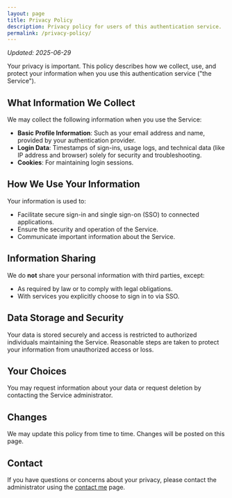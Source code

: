 ```yaml
---
layout: page
title: Privacy Policy
description: Privacy policy for users of this authentication service.
permalink: /privacy-policy/
---
```


_Updated: 2025-06-29_

Your privacy is important. This policy describes how we collect, use, and protect your information when you use this authentication service ("the Service").

## What Information We Collect

We may collect the following information when you use the Service:

- **Basic Profile Information**: Such as your email address and name, provided by your authentication provider.
- **Login Data**: Timestamps of sign-ins, usage logs, and technical data (like IP address and browser) solely for security and troubleshooting.
- **Cookies**: For maintaining login sessions.

## How We Use Your Information

Your information is used to:

- Facilitate secure sign-in and single sign-on (SSO) to connected applications.
- Ensure the security and operation of the Service.
- Communicate important information about the Service.

## Information Sharing

We do **not** share your personal information with third parties, except:

- As required by law or to comply with legal obligations.
- With services you explicitly choose to sign in to via SSO.

## Data Storage and Security

Your data is stored securely and access is restricted to authorized individuals maintaining the Service. Reasonable steps are taken to protect your information from unauthorized access or loss.

## Your Choices

You may request information about your data or request deletion by contacting the Service administrator.

## Changes

We may update this policy from time to time. Changes will be posted on this page.

## Contact

If you have questions or concerns about your privacy, please contact the administrator using the [contact me](https://spaceterran.com/contact-me/) page.